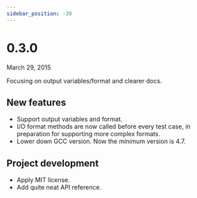 ```yaml
---
sidebar_position: -30
---
```


# 0.3.0

March 29, 2015

Focusing on output variables/format and clearer docs.

## New features

- Support output variables and format.
- I/O format methods are now called before every test case, in preparation for supporting more complex formats.
- Lower down GCC version. Now the minimum version is 4.7.

## Project development

- Apply MIT license.
- Add quite neat API reference.
